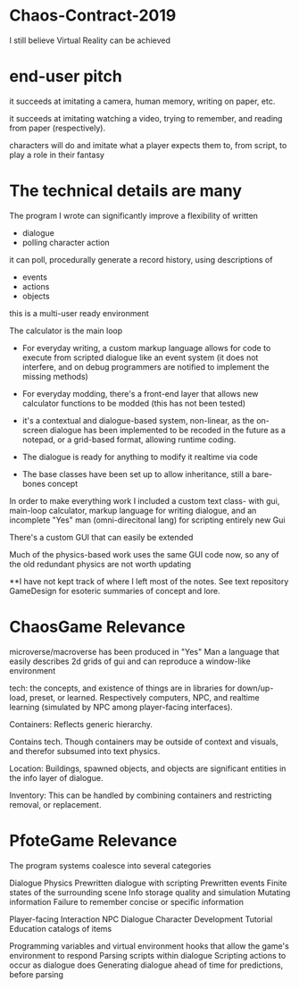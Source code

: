 # Chaos-Contract-2019
I still believe Virtual Reality can be achieved

# end-user pitch

it succeeds at imitating a camera, human memory, writing on paper, etc.

it succeeds at imitating watching a video, trying to remember, and reading from paper (respectively).

characters will do and imitate what a player expects them to, from script, to play a role in their fantasy


# The technical details are many

The program I wrote can significantly improve a flexibility of written 
* dialogue
* polling character action

it can poll, procedurally generate a record history, using descriptions of
* events
* actions
* objects

this is a multi-user ready environment

The calculator is the main loop
* For everyday writing, a custom markup language allows for code to execute from scripted dialogue like an event system (it does not interfere, and on debug programmers are notified to implement the missing methods)
* For everyday modding, there's a front-end layer that allows new calculator functions to be modded (this has not been tested)

* it's a contextual and dialogue-based system, non-linear, as the on-screen dialogue has been implemented to be recoded in the future as a notepad, or a grid-based format, allowing runtime coding.
* The dialogue is ready for anything to modify it realtime via code
* The base classes have been set up to allow inheritance, still a bare-bones concept

In order to make everything work I included a custom text class- with gui, main-loop calculator, markup language for writing dialogue, and an incomplete "Yes" man (omni-direcitonal lang) for scripting entirely new Gui

There's a custom GUI that can easily be extended

Much of the physics-based work uses the same GUI code now, so any of the old redundant physics are not worth updating

**I have not kept track of where I left most of the notes. See text repository GameDesign for esoteric summaries of concept and lore.

# ChaosGame Relevance

microverse/macroverse has been produced in "Yes" Man a language that easily describes 2d grids of gui and can reproduce a window-like environment

tech: the concepts, and existence of things are in libraries for down/up-load, preset, or learned. Respectively computers, NPC, and realtime learning (simulated by NPC among player-facing interfaces).

Containers: Reflects generic hierarchy.

Contains tech. Though containers may be outside of context and visuals, and therefor subsumed into text physics.

Location: Buildings, spawned objects, and objects are significant entities in the info layer of dialogue.

Inventory: This can be handled by combining containers and restricting removal, or replacement.

# PfoteGame Relevance

The program systems coalesce into several categories

Dialogue Physics
	Prewritten dialogue with scripting
	Prewritten events
	Finite states of the surrounding scene
	Info storage quality and simulation
		Mutating information
		Failure to remember concise or specific information
	
Player-facing Interaction
	NPC Dialogue
	Character Development
	Tutorial
	Education
	catalogs of items
	
Programming variables and virtual environment hooks that allow the game's environment to respond
	Parsing scripts within dialogue
	Scripting actions to occur as dialogue does
	Generating dialogue ahead of time for predictions, before parsing
